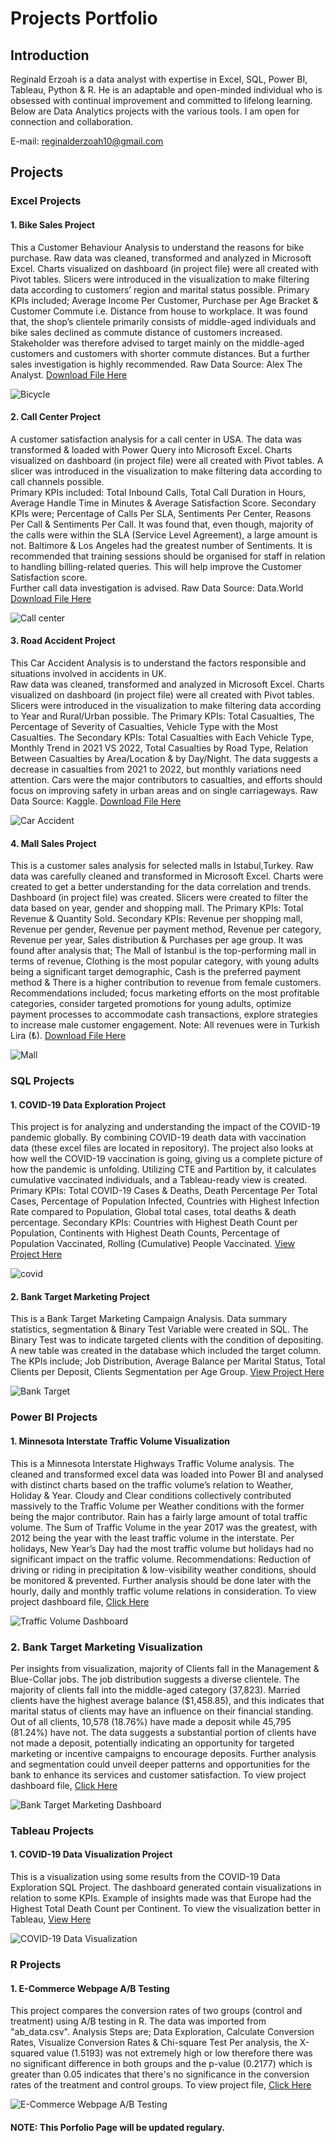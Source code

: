 # Projects Portfolio

## Introduction
Reginald Erzoah is a data analyst with expertise in Excel, SQL, Power BI, Tableau, Python & R.
He is an adaptable and open-minded individual who is obsessed with continual improvement and committed to lifelong learning.
Below are Data Analytics projects with the various tools.
I am open for connection and collaboration.

E-mail: reginalderzoah10@gmail.com

## Projects
### Excel Projects
#### 1. Bike Sales Project 
This a Customer Behaviour Analysis to understand the reasons for bike purchase. 
Raw data was cleaned, transformed and analyzed in Microsoft Excel. Charts visualized on dashboard (in project file) were all created with Pivot tables. Slicers were introduced in the visualization to make filtering data according to customers’ region and marital status possible.
Primary KPIs included; Average Income Per Customer, Purchase per Age Bracket & Customer Commute i.e. Distance from house to workplace. 
It was found that, the shop’s clientele primarily consists of middle-aged individuals and bike sales declined as commute distance of customers increased. 
Stakeholder was therefore advised to target mainly on the middle-aged customers and customers with shorter commute distances. But a further sales investigation is highly recommended.
Raw Data Source: Alex The Analyst. 
[Download File Here](https://github.com/reggie50/ReginaldErzoah.github.io/blob/main/Bike%20Sales%20Excel%20Project.xlsx)

![Bicycle](https://github.com/reggie50/ReginaldErzoah.github.io/assets/147485458/c7774f56-6330-4c63-b2d4-fae17c7837e7)


#### 2. Call Center Project
A customer satisfaction analysis for a call center in USA.
The data was transformed & loaded with Power Query into Microsoft Excel. Charts visualized on dashboard (in project file) were all created with Pivot tables. A slicer was introduced in the visualization to make filtering data according to call channels possible.		
Primary KPIs included: Total Inbound Calls, Total Call Duration in Hours, Average Handle Time in Minutes & Average Satisfaction Score.
Secondary KPIs were; Percentage of Calls Per SLA, Sentiments Per Center, Reasons Per Call & Sentiments Per Call.
It was found that, even though, majority of the calls were within the SLA (Service Level Agreement), a large amount is not. Baltimore & Los Angeles had the greatest number of Sentiments.
It is recommended that training sessions should be organised for staff in relation to handling billing-related queries. This will help improve the Customer Satisfaction score.		
Further call data investigation is advised.
Raw Data Source: Data.World
[Download File Here](https://github.com/reggie50/ReginaldErzoah.github.io/blob/main/Call%20Center%20Excel%20Project.xlsx)

![Call center](https://github.com/reggie50/ReginaldErzoah.github.io/assets/147485458/5f41a63a-c2b5-47a5-adbc-00a5306e8e35)

#### 3. Road Accident Project
This Car Accident Analysis is to understand the factors responsible and situations involved in accidents in UK.  
Raw data was cleaned, transformed and analyzed in Microsoft Excel. Charts visualized on dashboard (in project file) were all created with Pivot tables. 
Slicers were introduced in the visualization to make filtering data according to Year and Rural/Urban possible.
The Primary KPIs: Total Casualties, The Percentage of Severity of Casualties, Vehicle Type with the Most Casualties. 
The Secondary KPIs: Total Casualties with Each Vehicle Type, Monthly Trend in 2021 VS 2022, Total Casualties by Road Type, Relation Between Casualties by Area/Location & by Day/Night.	
The data suggests a decrease in casualties from 2021 to 2022, but monthly variations need attention. Cars were the major contributors to casualties, and efforts should focus on improving safety in urban areas and on single carriageways.
Raw Data Source: Kaggle.
[Download File Here](https://github.com/reggie50/ReginaldErzoah.github.io/blob/main/Road%20Accident%20Excel%20Project.xlsx)

![Car Accident](https://github.com/reggie50/ReginaldErzoah.github.io/assets/147485458/b082afe4-ef5f-4bb1-b8bc-359bcc167820)

#### 4. Mall Sales Project
This is a customer sales analysis for selected malls in Istabul,Turkey.
Raw data was carefully cleaned and transformed in Microsoft Excel. Charts were created to get a better understanding for the data correlation and trends. Dashboard (in project file) was created. Slicers were created to filter the data based on year, gender and shopping mall. 
The Primary KPIs: Total Revenue & Quantity Sold.
Secondary KPIs: Revenue per shopping mall, Revenue per gender, Revenue per payment method, Revenue per category, Revenue per year, Sales distribution & Purchases per age group.
It was found after analysis that; The Mall of Istanbul is the top-performing mall in terms of revenue, Clothing is the most popular category, with young adults being a significant target demographic, Cash is the preferred payment method & There is a higher contribution to revenue from female customers.
Recommendations included; focus marketing efforts on the most profitable categories, consider targeted promotions for young adults, optimize payment processes to accommodate cash transactions, explore strategies to increase male customer engagement.
Note: All revenues were in Turkish Lira (₺).
[Download File Here](https://github.com/ReginaldErzoah/ReginaldErzoah.github.io/blob/main/Mall%20Sales%20Excel%20Project.xlsx)

![Mall](https://github.com/ReginaldErzoah/ReginaldErzoah.github.io/assets/147485458/5c8e9489-dbb1-4ecc-9215-da5929ffacd4)


### SQL Projects
#### 1. COVID-19 Data Exploration Project
This project is for analyzing and understanding the impact of the COVID-19 pandemic globally. By combining COVID-19 death data with vaccination data (these excel files are located in repository). The project also looks at how well the COVID-19 vaccination is going, giving us a complete picture of how the pandemic is unfolding.
Utilizing CTE and Partition by, it calculates cumulative vaccinated individuals, and a Tableau-ready view is created.
Primary KPIs: Total COVID-19 Cases & Deaths, Death Percentage Per Total Cases, Percentage of Population Infected, Countries with Highest Infection Rate compared to Population, Global total cases, total deaths & death percentage.
Secondary KPIs: Countries with Highest Death Count per Population, Continents with Highest Death Counts, Percentage of Population Vaccinated, Rolling (Cumulative) People Vaccinated.
[View Project Here](https://github.com/ReginaldErzoah/ReginaldErzoah.github.io/blob/main/COVID-19%20Data%20Exploration%20SQL%20Project.sql)

![covid](https://github.com/ReginaldErzoah/ReginaldErzoah.github.io/assets/147485458/20965b3d-149d-441b-a9e3-66bd4f9d4c07)

#### 2. Bank Target Marketing Project
This is a Bank Target Marketing Campaign Analysis. Data summary statistics, segmentation & Binary Test Variable were created in SQL.
The Binary Test was to indicate targeted clients with the condition of depositing. A new table was created in the database which included the target column.
The KPIs include; Job Distribution, Average Balance per Marital Status, Total Clients per Deposit, Clients Segmentation per Age Group.
[View Project Here](https://github.com/ReginaldErzoah/ReginaldErzoah.github.io/blob/main/Bank%20Target%20Marketing%20SQL%20Project.sql)

![Bank Target](https://github.com/ReginaldErzoah/ReginaldErzoah.github.io/assets/147485458/54af565e-aa99-4eae-ac0f-e6be2e0a2705)


   
### Power BI Projects
#### 1. Minnesota Interstate Traffic Volume Visualization
This is a Minnesota Interstate Highways Traffic Volume analysis. The cleaned and transformed excel data was loaded into Power BI and analysed with distinct charts based on the traffic volume’s relation to Weather, Holiday & Year. 
Cloudy and Clear conditions collectively contributed massively to the Traffic Volume per Weather conditions with the former being the major contributor. Rain has a fairly large amount of total traffic volume. 
The Sum of Traffic Volume in the year 2017 was the greatest, with 2012 being the year with the least traffic volume in the interstate.
Per holidays, New Year’s Day had the most traffic volume but holidays had no significant impact on the traffic volume.
Recommendations: Reduction of driving or riding in precipitation & low-visibility weather conditions, should be monitored & prevented.
Further analysis should be done later with the hourly, daily and monthly traffic volume relations in consideration.
To view project dashboard file, [Click Here](https://github.com/ReginaldErzoah/ReginaldErzoah.github.io/blob/main/Minnesota%20Interstate%20Traffic%20Volume%20Dashboard.pbix)

![Traffic Volume Dashboard](https://github.com/ReginaldErzoah/ReginaldErzoah.github.io/assets/147485458/e4e132df-2771-4e98-973c-84e2fa2f08fb)

### 2. Bank Target Marketing Visualization
Per insights from visualization, majority of Clients fall in the Management & Blue-Collar jobs. The job distribution suggests a diverse clientele. The majority of clients fall into the middle-aged category (37,823).
Married clients have the highest average balance ($1,458.85), and this indicates that marital status of clients may have an influence on their financial standing.
Out of all clients, 10,578 (18.76%) have made a deposit while 45,795 (81.24%) have not. The data suggests a substantial portion of clients have not made a deposit, potentially indicating an opportunity for targeted marketing or incentive campaigns to encourage deposits.
Further analysis and segmentation could unveil deeper patterns and opportunities for the bank to enhance its services and customer satisfaction.
To view project dashboard file, [Click Here](https://github.com/ReginaldErzoah/ReginaldErzoah.github.io/blob/main/Bank%20Target%20Marketing%20Dashboard.pbix)

![Bank Target Marketing Dashboard](https://github.com/ReginaldErzoah/ReginaldErzoah.github.io/assets/147485458/679e8413-20d2-4339-a500-0f073ce378cb)


### Tableau Projects
#### 1. COVID-19 Data Visualization Project
This is a visualization using some results from the COVID-19 Data Exploration SQL Project. 
The dashboard generated contain visualizations in relation to some KPIs.
Example of insights made was that Europe had the Highest Total Death Count per Continent. 
To view the visualization better in Tableau, [View Here](https://public.tableau.com/app/profile/reginald.erzoah/viz/COVID-19DATAVISUALISATION/Dashboard1)

![COVID-19 Data Visualization](https://github.com/ReginaldErzoah/ReginaldErzoah.github.io/assets/147485458/fd567e3f-86ca-434d-be00-67cd6c81d6c2)

### R Projects
#### 1. E-Commerce Webpage A/B Testing 
This project compares the conversion rates of two groups (control and treatment) using A/B testing in R.
The data was imported from "ab_data.csv".
Analysis Steps are; Data Exploration, Calculate Conversion Rates, Visualize Conversion Rates & Chi-square Test
Per analysis, the X-squared value (1.5193) was not extremely high or low therefore there was no significant difference in both groups and the p-value (0.2177) which is greater than 0.05 indicates that there's no significance in the conversion rates of the treatment and control groups.
To view project file, [Click Here](https://github.com/ReginaldErzoah/ReginaldErzoah.github.io/blob/main/E-commerce%20Webpage%20AB%20Testing%20R%20Project.R)

![E-Commerce Webpage A/B Testing](https://github.com/ReginaldErzoah/ReginaldErzoah.github.io/assets/147485458/d4a954d2-9b38-4014-ac0b-b5564c450ff1)



#### NOTE: This Porfolio Page will be updated regulary.
